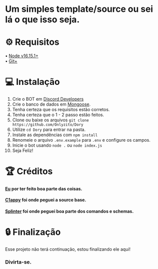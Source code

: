 # Um simples template/source ou sei lá o que isso seja.

# ⚙ Requisitos
• [Node v16.15.1+](https://nodejs.org/en/download/) <br/>
• [Git+](https://git-scm.com/)

# 💻 Instalação
1. Crie o BOT em [Discord Developers](https://discord.com/developers/)
2. Crie o banco de dados em [Mongoose](https://www.mongodb.com/).
3. Tenha certeza que os requisitos estão corretos.
4. Tenha certeza que o 1 - 2 passo estão feitos.
5. Clone ou baixe os arquivos `git clone https://github.com/Onlyzito/Dory`
6. Utilize `cd Dory` para entrar na pasta.
7. Instale as dependências com `npm install`
8. Renomeie o arquivo `.env.example` para `.env` e configure os campos.
9. Inicie o bot usando `node .` ou `node index.js`
10. Seja Feliz!

# 🏆 Créditos
#### [Eu](https://github.com/Onlyzito) por ter feito boa parte das coisas.<br/>
#### [C1appy](https://github.com/C1appy) foi onde peguei a source base.<br/>
#### [Splinter](https://github.com/zSpl1nterUS/) foi onde peguei boa parte dos comandos e schemas.

# 🔒 Finalização
Esse projeto não terá continuação, estou finalizando ele aqui!<br/>
### Divirta-se.



